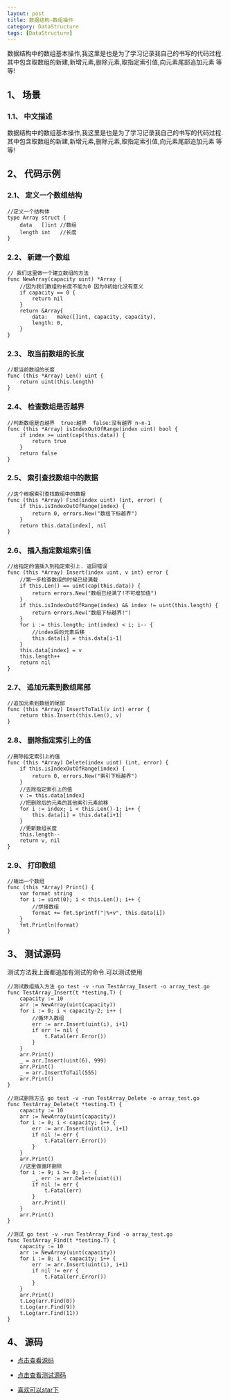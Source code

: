 ```yaml
---
layout: post
title: 数据结构-数组操作
category: DataStructure
tags: [DataStructure]
---
```

数据结构中的数组基本操作,我这里是也是为了学习记录我自己的书写的代码过程.其中包含取数组的新建,新增元素,删除元素,取指定索引值,向元素尾部追加元素 等等!

## 1、 场景 

### 1.1、 中文描述

数据结构中的数组基本操作,我这里是也是为了学习记录我自己的书写的代码过程.其中包含取数组的新建,新增元素,删除元素,取指定索引值,向元素尾部追加元素 等等!

## 2、 代码示例

### 2.1、 定义一个数组结构

```golang
//定义一个结构体
type Array struct {
	data   []int //数组
	length int   //长度
}
```
### 2.2、 新建一个数组

```golang
// 我们这里做一个建立数组的方法
func NewArray(capacity uint) *Array {
	//因为我们数组的长度不能为0 因为0初始化没有意义
	if capacity == 0 {
		return nil
	}
	return &Array{
		data:   make([]int, capacity, capacity),
		length: 0,
	}
}
```

### 2.3、 取当前数组的长度

```golang
//取当前数组的长度
func (this *Array) Len() uint {
	return uint(this.length)
}
```

### 2.4、 检查数组是否越界

```golang
//判断数组是否越界  true:越界  false:没有越界 n~n-1
func (this *Array) isIndexOutOfRange(index uint) bool {
	if index >= uint(cap(this.data)) {
		return true
	}
	return false
}

```

### 2.5、 索引查找数组中的数据

```golang
//这个根据索引查找数组中的数据
func (this *Array) Find(index uint) (int, error) {
	if this.isIndexOutOfRange(index) {
		return 0, errors.New("数组下标越界")
	}
	return this.data[index], nil
}
```

### 2.6、 插入指定数组索引值

```golang
//给指定的值插入到指定索引上. 返回错误
func (this *Array) Insert(index uint, v int) error {
	//第一步检查数组的时候已经满载
	if this.Len() == uint(cap(this.data)) {
		return errors.New("数组已经满了!不可增加值")
	}
	if this.isIndexOutOfRange(index) && index != uint(this.length) {
		return errors.New("数组下标越界!")
	}
	for i := this.length; int(index) < i; i-- {
		//index后的元素后移
		this.data[i] = this.data[i-1]
	}
	this.data[index] = v
	this.length++
	return nil
}
```

### 2.7、 追加元素到数组尾部

```golang
//追加元素到数组的尾部
func (this *Array) InsertToTail(v int) error {
	return this.Insert(this.Len(), v)
}
```

### 2.8、 删除指定索引上的值

```golang
//删除指定索引上的值
func (this *Array) Delete(index uint) (int, error) {
	if this.isIndexOutOfRange(index) {
		return 0, errors.New("索引下标越界")
	}
	//去除指定索引上的值
	v := this.data[index]
	//把删除后的元素的其他索引元素前移
	for i := index; i < this.Len()-1; i++ {
		this.data[i] = this.data[i+1]
	}
	//更新数组长度
	this.length--
	return v, nil
}

```

### 2.9、 打印数组

```golang
//输出一个数组
func (this *Array) Print() {
	var format string
	for i := uint(0); i < this.Len(); i++ {
		//拼接数组
		format += fmt.Sprintf("|%+v", this.data[i])
	}
	fmt.Println(format)
}
```

## 3、 测试源码

测试方法我上面都追加有测试的命令.可以测试使用

```golang
//测试数组插入方法 go test -v -run TestArray_Insert -o array_test.go
func TestArray_Insert(t *testing.T) {
	capacity := 10
	arr := NewArray(uint(capacity))
	for i := 0; i < capacity-2; i++ {
		//循环入数组
		err := arr.Insert(uint(i), i+1)
		if err != nil {
			t.Fatal(err.Error())
		}
	}
	arr.Print()
	_ = arr.Insert(uint(6), 999)
	arr.Print()
	_ = arr.InsertToTail(555)
	arr.Print()
}

//测试删除方法 go test -v -run TestArray_Delete -o array_test.go
func TestArray_Delete(t *testing.T) {
	capacity := 10
	arr := NewArray(uint(capacity))
	for i := 0; i < capacity; i++ {
		err := arr.Insert(uint(i), i+1)
		if nil != err {
			t.Fatal(err.Error())
		}
	}
	arr.Print()
	//这里做循环删除
	for i := 9; i >= 0; i-- {
		_, err := arr.Delete(uint(i))
		if nil != err {
			t.Fatal(err)
		}
		arr.Print()
	}
	arr.Print()
}

//测试 go test -v -run TestArray_Find -o array_test.go
func TestArray_Find(t *testing.T) {
	capacity := 10
	arr := NewArray(uint(capacity))
	for i := 0; i < capacity; i++ {
		err := arr.Insert(uint(i), i+1)
		if nil != err {
			t.Fatal(err.Error())
		}
	}
	arr.Print()
	t.Log(arr.Find(0))
	t.Log(arr.Find(9))
	t.Log(arr.Find(11))
}
```


## 4、 源码

* [点击查看源码](https://github.com/selfjt/algorithm/blob/master/golang/array/array.go)

* [点击查看测试源码](https://github.com/selfjt/algorithm/blob/master/golang/array/array_test.go)

* [喜欢可以star下](https://github.com/selfjt/algorithm)
